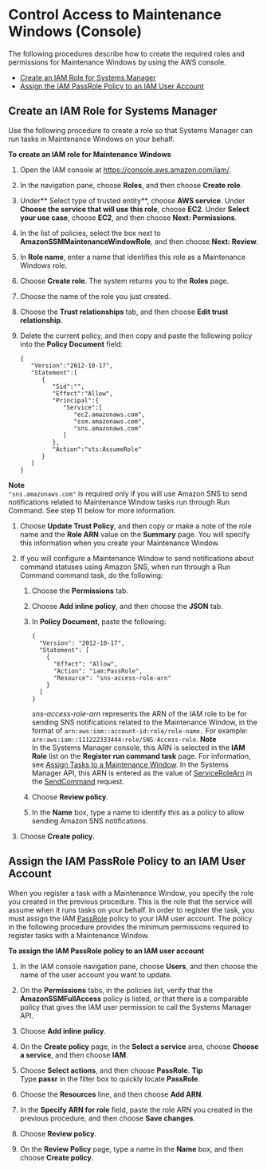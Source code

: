 # Control Access to Maintenance Windows \(Console\)<a name="sysman-maintenance-perm-console"></a>

The following procedures describe how to create the required roles and permissions for Maintenance Windows by using the AWS console\.


+ [Create an IAM Role for Systems Manager](#sysman-maintenance-role)
+ [Assign the IAM PassRole Policy to an IAM User Account](#sysman-maintenance-passrole)

## Create an IAM Role for Systems Manager<a name="sysman-maintenance-role"></a>

Use the following procedure to create a role so that Systems Manager can run tasks in Maintenance Windows on your behalf\.

**To create an IAM role for Maintenance Windows**

1. Open the IAM console at [https://console\.aws\.amazon\.com/iam/](https://console.aws.amazon.com/iam/)\.

1. In the navigation pane, choose **Roles**, and then choose **Create role**\.

1. Under** Select type of trusted entity**, choose **AWS service**\. Under **Choose the service that will use this role**, choose **EC2**\. Under **Select your use case**, choose **EC2**, and then choose **Next: Permissions**\.

1. In the list of policies, select the box next to **AmazonSSMMaintenanceWindowRole**, and then choose **Next: Review**\.

1. In **Role name**, enter a name that identifies this role as a Maintenance Windows role\.

1. Choose **Create role**\. The system returns you to the **Roles** page\.

1. Choose the name of the role you just created\.

1. Choose the **Trust relationships** tab, and then choose **Edit trust relationship**\.

1. Delete the current policy, and then copy and paste the following policy into the **Policy Document** field:

   ```
   {
      "Version":"2012-10-17",
      "Statement":[
         {
            "Sid":"",
            "Effect":"Allow",
            "Principal":{
               "Service":[
                  "ec2.amazonaws.com",
                  "ssm.amazonaws.com",
                  "sns.amazonaws.com"
               ]
            },
            "Action":"sts:AssumeRole"
         }
      ]
   }
   ```
**Note**  
`"sns.amazonaws.com"` is required only if you will use Amazon SNS to send notifications related to Maintenance Window tasks run through Run Command\. See step 11 below for more information\.

1. Choose **Update Trust Policy**, and then copy or make a note of the role name and the **Role ARN** value on the **Summary** page\. You will specify this information when you create your Maintenance Window\.

1. If you will configure a Maintenance Window to send notifications about command statuses using Amazon SNS, when run through a Run Command command task, do the following:

   1. Choose the **Permissions** tab\.

   1. Choose **Add inline policy**, and then choose the **JSON** tab\.

   1. In **Policy Document**, paste the following:

      ```
      {
        "Version": "2012-10-17",
        "Statement": [
          {
            "Effect": "Allow",
            "Action": "iam:PassRole",
            "Resource": "sns-access-role-arn"
          }
        ]
      }
      ```

      *sns\-access\-role\-arn* represents the ARN of the IAM role to be for sending SNS notifications related to the Maintenance Window, in the format of `arn:aws:iam::account-id:role/role-name.` For example: `arn:aws:iam::111222333444:role/SNS-Access-role`\. 
**Note**  
In the Systems Manager console, this ARN is selected in the **IAM Role** list on the **Register run command task** page\. For information, see [Assign Tasks to a Maintenance Window](sysman-maintenance-assign-tasks.md)\. In the Systems Manager API, this ARN is entered as the value of [ServiceRoleArn](http://docs.aws.amazon.com/systems-manager/latest/APIReference/API_SendCommand.html#EC2-SendCommand-request-ServiceRoleArn) in the [SendCommand](http://docs.aws.amazon.com/systems-manager/latest/APIReference/API_SendCommand.html) request\.

   1. Choose **Review policy**\.

   1. In the **Name** box, type a name to identify this as a policy to allow sending Amazon SNS notifications\.

1. Choose **Create policy**\.

## Assign the IAM PassRole Policy to an IAM User Account<a name="sysman-maintenance-passrole"></a>

When you register a task with a Maintenance Window, you specify the role you created in the previous procedure\. This is the role that the service will assume when it runs tasks on your behalf\. In order to register the task, you must assign the IAM [PassRole](http://docs.aws.amazon.com/IAM/latest/UserGuide/id_roles_use_passrole.html) policy to your IAM user account\. The policy in the following procedure provides the minimum permissions required to register tasks with a Maintenance Window\.

**To assign the IAM PassRole policy to an IAM user account**

1. In the IAM console navigation pane, choose **Users**, and then choose the name of the user account you want to update\.

1. On the **Permissions** tabs, in the policies list, verify that the **AmazonSSMFullAccess** policy is listed, or that there is a comparable policy that gives the IAM user permission to call the Systems Manager API\.

1. Choose **Add inline policy**\.

1. On the **Create policy** page, in the **Select a service** area, choose **Choose a service**, and then choose **IAM**\.

1. Choose **Select actions**, and then choose **PassRole**\.
**Tip**  
Type **passr** in the filter box to quickly locate **PassRole**\.

1. Choose the **Resources** line, and then choose **Add ARN**\.

1. In the **Specify ARN for role** field, paste the role ARN you created in the previous procedure, and then choose **Save changes**\.

1. Choose **Review policy**\.

1. On the **Review Policy** page, type a name in the **Name** box, and then choose **Create policy**\.